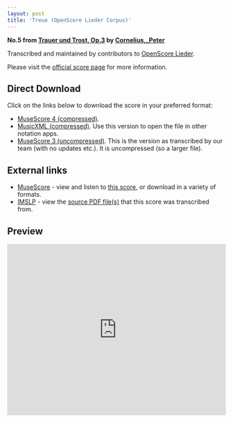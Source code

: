 ```yaml
---
layout: post
title: 'Treue (OpenScore Lieder Corpus)'
---
```


__No.5 from [Trauer und Trost, Op.3](https://fourscoreandmore.org/openscore/lieder/Cornelius%2C_Peter/Trauer_und_Trost%2C_Op.3/) by [Cornelius,_Peter](https://fourscoreandmore.org/openscore/lieder/Cornelius%2C_Peter)__

Transcribed and maintained by contributors to [OpenScore Lieder].

Please visit the [official score page] for more information.

[official score page]: https://musescore.com/openscore-lieder-corpus/scores/5043613
[OpenScore Lieder]: https://musescore.com/openscore-lieder-corpus

## Direct Download

Click on the links below to download the score in your preferred format:
- [MuseScore 4 (compressed)](https://fourscoreandmore.org/openscore/lieder/Cornelius%2C_Peter/Trauer_und_Trost%2C_Op.3/5_Treue.mscz).
- [MusicXML (compressed)](https://fourscoreandmore.org/openscore/lieder/Cornelius%2C_Peter/Trauer_und_Trost%2C_Op.3/5_Treue.mxl). Use this version to open the file in other notation apps.
- [MuseScore 3 (uncompressed)](https://raw.githubusercontent.com/OpenScore/Lieder/refs/heads/main/scores/Cornelius%2C_Peter/Trauer_und_Trost%2C_Op.3/5_Treue/lc5043613.mscx). This is the version as transcribed by our team (with no updates etc.). It is uncompressed (so a larger file).

## External links

- [MuseScore] - view and listen to [this score][MuseScore], or download in a variety of formats.
- [IMSLP] - view the [source PDF file(s)][IMSLP] that this score was transcribed from.

[MuseScore]: https://musescore.com/score/5043613
[IMSLP]: https://imslp.org/wiki/Special:ReverseLookup/80679

## Preview

<iframe width="100%" height="394" src="https://musescore.com/openscore-lieder-corpus/scores/5043613/embed" frameborder="0" allowfullscreen allow="autoplay; fullscreen"></iframe>
